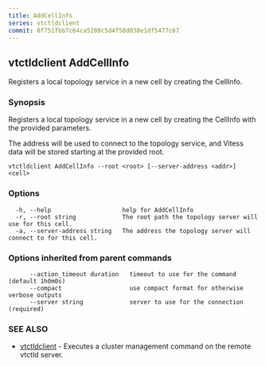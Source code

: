 ```yaml
---
title: AddCellInfo
series: vtctldclient
commit: 0f751fbb7c64ca5280c5d4f58d038e1df5477c67
---
```

## vtctldclient AddCellInfo

Registers a local topology service in a new cell by creating the CellInfo.

### Synopsis

Registers a local topology service in a new cell by creating the CellInfo
with the provided parameters.

The address will be used to connect to the topology service, and Vitess data will
be stored starting at the provided root.

```
vtctldclient AddCellInfo --root <root> [--server-address <addr>] <cell>
```

### Options

```
  -h, --help                    help for AddCellInfo
  -r, --root string             The root path the topology server will use for this cell.
  -a, --server-address string   The address the topology server will connect to for this cell.
```

### Options inherited from parent commands

```
      --action_timeout duration   timeout to use for the command (default 1h0m0s)
      --compact                   use compact format for otherwise verbose outputs
      --server string             server to use for the connection (required)
```

### SEE ALSO

* [vtctldclient](../)	 - Executes a cluster management command on the remote vtctld server.

